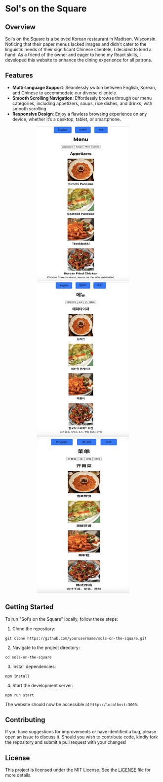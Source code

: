 # Sol's on the Square

## Overview

Sol's on the Square is a beloved Korean restaurant in Madison, Wisconsin. Noticing that their paper menus lacked images and didn't cater to the linguistic needs of their significant Chinese clientele, I decided to lend a hand. As a friend of the owner and eager to hone my React skills, I developed this website to enhance the dining experience for all patrons.

## Features

- **Multi-language Support**: Seamlessly switch between English, Korean, and Chinese to accommodate our diverse clientele.
- **Smooth Scrolling Navigation**: Effortlessly browse through our menu categories, including appetizers, soups, rice dishes, and drinks, with smooth scrolling.
- **Responsive Design**: Enjoy a flawless browsing experience on any device, whether it’s a desktop, tablet, or smartphone.

<div align="center">
  <img src="./public/ss2.jpg" width="300" height="500" alt="Screenshot 1">
  <img src="./public/ss2_kr.jpg" width="300" height="500" alt="Screenshot 2">
  <img src="./public/ss2_ch.jpg" width="300" height="500"  alt="Screenshot 3">
</div>

## Getting Started

To run "Sol's on the Square" locally, follow these steps:

1. Clone the repository:

```
git clone https://github.com/yourusername/sols-on-the-square.git
```

2. Navigate to the project directory:

```
cd sols-on-the-square
```

3. Install dependencies:

```
npm install
```

4. Start the development server:

```
npm run start
```

The website should now be accessible at `http://localhost:3000`.

## Contributing

If you have suggestions for improvements or have identified a bug, please open an issue to discuss it. Should you wish to contribute code, kindly fork the repository and submit a pull request with your changes!

## License

This project is licensed under the MIT License. See the [LICENSE](LICENSE) file for more details.
